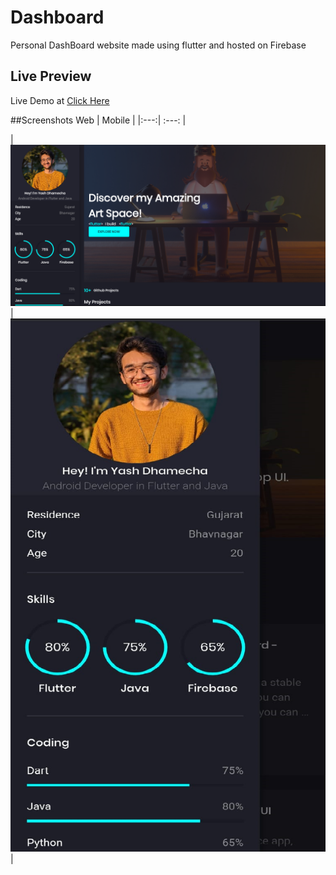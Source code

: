 # Dashboard
Personal DashBoard website made using flutter and hosted on Firebase

## Live Preview

Live Demo at [Click Here](https://dashboard-website-db098.web.app/#/)


##Screenshots
Web | Mobile |
|:---:| :---: |

| ![Menu](https://github.com/Yash1547/My-Portfolio/blob/main/ss/desktop.png)| ![Menu](https://github.com/Yash1547/My-Portfolio/blob/main/ss/mobile.png) |
